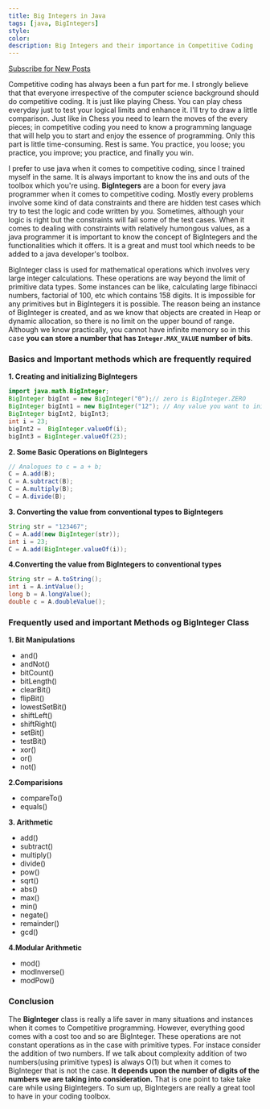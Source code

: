 ```yaml
---
title: Big Integers in Java
tags: [java, BigIntegers]
style:
color:
description: Big Integers and their importance in Competitive Coding
---
```

<a class="text-center" href="https://feedburner.google.com/fb/a/mailverify?uri=Mandy8055&amp;loc=en_US" onclick="window.open(this.href, 'subscribe',
    'left=20,top=20,width=500,height=500,toolbar=1,resizable=0'); return false;">Subscribe for New Posts</a>

Competitive coding has always been a fun part for me. I strongly believe that that everyone irrespective of the computer science background should do competitive coding. It is just like playing Chess. You can play chess everyday just to test your logical limits and enhance it. I'll try to draw a little comparison. Just like in Chess you need to learn the moves of the every pieces; in competitive coding you need to know a programming language that will help you to start and enjoy the essence of programming. Only this part is little time-consuming. Rest is same. You practice, you loose; you practice, you improve; you practice, and finally you win.

I prefer to use java when it comes to competitive coding, since I trained myself in the same. It is always important to know the ins and outs of the toolbox which you're using. **BigIntegers** are a boon for every java programmer when it comes to competitive coding. Mostly every problems involve some kind of data constraints and there are hidden test cases which try to test the logic and code written by you. Sometimes, although your logic is right but the constraints will fail some of the test cases. When it comes to dealing with constraints with relatively humongous values, as a java programmer it is important to know the concept of BigIntegers and the functionalities which it offers. It is a great and must tool which needs to be added to a java developer's toolbox.

BigInteger class is used for mathematical operations which involves very large integer calculations. These operations are way beyond the limit of primitive data types. Some instances can be like, calculating large fibinacci numbers, factorial of 100, etc which contains 158 digits. It is impossible for any primitives but in BigIntegers it is possible. The reason being an instance of BigInteger is created, and as we know that objects are created in Heap or dynamic allocation, so there is no limit on the upper bound of range. Although we know practically, you cannot have infinite memory so in this case **you can store a number that has `Integer.MAX_VALUE` number of bits**.

### Basics and Important methods which are frequently required

**1. Creating and initializing BigIntegers**
```java
import java.math.BigInteger;
BigInteger bigInt = new BigInteger("0");// zero is BigInteger.ZERO
BigInteger bigInt1 = new BigInteger("12"); // Any value you want to initialize(12 for example)
BigInteger bigInt2, bigInt3;
int i = 23;
bigInt2 =  BigInteger.valueOf(i);
bigInt3 = BigInteger.valueOf(23);
``` 

**2. Some Basic Operations on BigIntegers**
```java
// Analogues to c = a + b;
C = A.add(B);
C = A.subtract(B);
C = A.multiply(B);
C = A.divide(B);
```

**3. Converting the value from conventional types to BigIntegers**
```java
String str = "123467";
C = A.add(new BigInteger(str));
int i = 23;
C = A.add(BigInteger.valueOf(i));
```

**4.Converting the value from BigIntegers to conventional types** 
```java
String str = A.toString();
int i = A.intValue();
long b = A.longValue();
double c = A.doubleValue();
```

### Frequently used and important Methods og BigInteger Class
**1. Bit Manipulations**
- and()
- andNot()
- bitCount()
- bitLength()
- clearBit()
- flipBit()
- lowestSetBit()
- shiftLeft()
- shiftRight()
- setBit()
- testBit()
- xor()
- or()
- not()

**2.Comparisions**
- compareTo()
- equals()

**3. Arithmetic**
- add()
- subtract()
- multiply()
- divide()
- pow()
- sqrt()
- abs()
- max()
- min()
- negate()
- remainder()
- gcd()

**4.Modular Arithmetic**
- mod()
- modInverse()
- modPow()

### Conclusion

The **BigInteger** class is really a life saver in many situations and instances when it comes to Competitive programming. However, everything good comes with a cost too and so are BigInteger. These operations are not constant operations as in the case with primitive types. For instace consider the addition of two numbers. If we talk about complexity addition of two numbers(using primitive types) is always O(1) but when it comes to BigInteger that is not the case. **It depends upon the number of digits of the numbers we are taking into consideration.** That is one point to take take care while using BigIntegers. To sum up, BigIntegers are really a great tool to have in your coding toolbox.  

